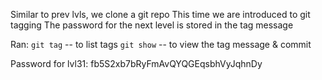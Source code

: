 Similar to prev lvls, we clone a git repo
This time we are introduced to git tagging
The password for the next level is stored in the tag message

Ran:
`git tag` -- to list tags
`git show` <tag-name> -- to view the tag message & commit

Password for lvl31:
fb5S2xb7bRyFmAvQYQGEqsbhVyJqhnDy
